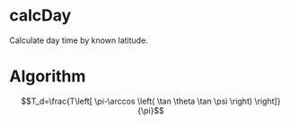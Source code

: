 # calcDay
Calculate day time by known latitude.

# Algorithm
$$T_d=\frac{T\left[ \pi-\arccos \left( \tan \theta \tan \psi \right) \right]}{\pi}$$
